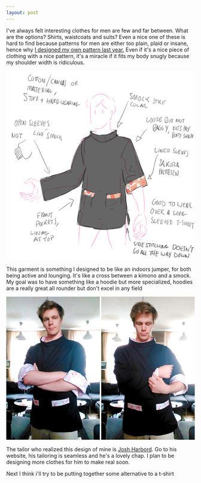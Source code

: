 ```yaml
---
layout: post
---
```

I've always felt interesting clothes for men are few and far between. What are the options? Shirts, waistcoats and suits? Even a nice one of these is hard to find because patterns for men are either too plain, plaid or insane, hence why [I designed my own pattern last year.](tee.com) Even if it's a nice piece of clothing with a nice pattern, it's a miracle if it fits my body snugly because my shoulder width is ridiculous. 

![Clothing design sketch](/images/2017-06-06-Kimono-Smock.png)

This garment is something I designed to be like an indoors jumper, for both being active and lounging. It's like a cross between a kimono and a smock. My goal was to have something like a hoodie but more specialized, hoodies are a really great all rounder but don't excel in any field

![Smock photos](/images/smock-photos.jpg)

The tailor who realized this design of mine is [Josh Harbord](https://joshkard0.wixsite.com/costume-portfolio). Go to his website, his tailoring is seamless and he's a lovely chap. I plan to be designing more clothes for him to make real soon.

Next I think i'll try to be putting together some alternative to a t-shirt